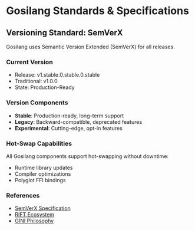 # Gosilang Standards & Specifications

## Versioning Standard: SemVerX

Gosilang uses Semantic Version Extended (SemVerX) for all releases.

### Current Version
- Release: v1.stable.0.stable.0.stable
- Traditional: v1.0.0
- State: Production-Ready

### Version Components
- **Stable**: Production-ready, long-term support
- **Legacy**: Backward-compatible, deprecated features
- **Experimental**: Cutting-edge, opt-in features

### Hot-Swap Capabilities
All Gosilang components support hot-swapping without downtime:
- Runtime library updates
- Compiler optimizations
- Polyglot FFI bindings

### References
- [SemVerX Specification](https://github.com/obinexus/semverx)
- [RIFT Ecosystem](https://github.com/obinexus/rift)
- [GINI Philosophy](./docs/rifter-gini-stanzas.md)
